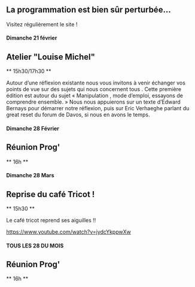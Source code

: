 <!-- Exemple:

#### mardi 10 mars
## Café Oc.
** A partir de 18h30 **  
Où l'on partage <del>un bon repas à 8 €</del> tout en bavardant en occitan...   
__En auberge espagnole ! ! !__  
Chasdun pòrta son minjat e n'um boira tot aquò. Chacun apporte son repas et on mélange le tout. 
 [>>>> SOYEZ BENEVOLE,CLIQUEZ ICI<<<](http://www.date.marsnet.org/zqqlm9esy2sd2tfo)

fin exemple -->


## La programmation est bien sûr perturbée...
Visitez régulièrement le site !


#### Dimanche 21 février

## Atelier "Louise Michel"
** 15h30/17h30 **

Autour d’une réflexion existante nous vous invitons à venir échanger vos points de vue sur des sujets qui nous concernent tous .
Cette première édition  est autour du sujet « Manipulation , mode d’emploi, essayons de comprendre ensemble. »  Nous nous appuierons sur un texte d’Edward Bernays pour démarrer notre réflexion, puis sur  Eric Verhaeghe parlant du great reset du forum de Davos, si nous en avons le temps.

#### Dimanche 28 Février

## Réunion Prog'
** 16h **

#### Dimanche 28 Mars

## Reprise du café Tricot !
** 15h30 ** 

Le café tricot reprend ses aiguilles !!

https://www.youtube.com/watch?v=jydcYkppwXw


#### TOUS LES 28 DU MOIS

## Réunion Prog'
** 16h **
